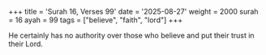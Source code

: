 +++
title = 'Surah 16, Verses 99'
date = '2025-08-27'
weight = 2000
surah = 16
ayah = 99
tags = ["believe", "faith", "lord"]
+++

He certainly has no authority over those who believe and put their trust in their Lord.